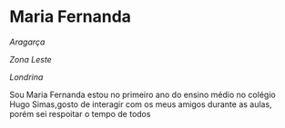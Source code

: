 <h1>Maria Fernanda</h1>
<p><em>Aragarça</em></p>
<p><em>Zona Leste</em></p>
<p><em>Londrina</em></p>
<P>Sou Maria Fernanda estou no primeiro ano do ensino médio no colégio Hugo Simas,gosto de interagir com 
os meus amigos durante as aulas, porém sei respoitar o tempo de todos </P>
